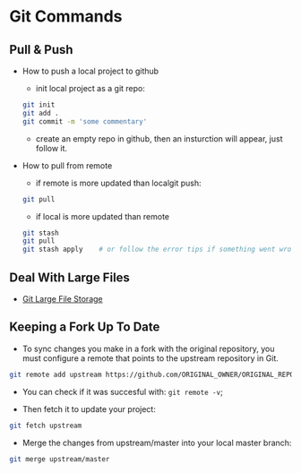 # Git Commands

## Pull & Push

- How to push a local project to github

  - init local project as a git repo:

  ```bash
  git init
  git add .
  git commit -m 'some commentary'
  ```

  - create an empty repo in github, then an insturction will appear, just follow it.

- How to pull from remote

  - if remote is more updated than localgit push:

  ```bash
  git pull
  ```

  - if local is more updated than remote

  ```bash
  git stash
  git pull
  git stash apply    # or follow the error tips if something went wrong
  ```

## Deal With Large Files

- [Git Large File Storage](https://git-lfs.github.com/)

## Keeping a Fork Up To Date

- To sync changes you make in a fork with the original repository, you must configure a remote that points to the upstream repository in Git.

```bash
git remote add upstream https://github.com/ORIGINAL_OWNER/ORIGINAL_REPOSITORY.git
```

- You can check if it was succesful with: `git remote -v`;

- Then fetch it to update your project:

```bash
git fetch upstream
```

- Merge the changes from upstream/master into your local master branch:

```bash
git merge upstream/master
```
